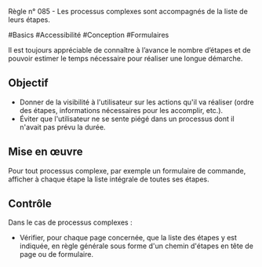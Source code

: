 
Règle n° 085  - Les processus complexes sont accompagnés de la liste de leurs étapes.

#Basics #Accessibilité #Conception #Formulaires

Il est toujours appréciable de connaître à l’avance le nombre d’étapes et de pouvoir estimer le temps nécessaire pour réaliser une longue démarche.

Objectif
--------

*   Donner de la visibilité à l'utilisateur sur les actions qu'il va réaliser (ordre des étapes, informations nécessaires pour les accomplir, etc.).
*   Éviter que l'utilisateur ne se sente piégé dans un processus dont il n'avait pas prévu la durée.

Mise en œuvre
-------------

Pour tout processus complexe, par exemple un formulaire de commande, afficher à chaque étape la liste intégrale de toutes ses étapes.

Contrôle
--------

Dans le cas de processus complexes :

*   Vérifier, pour chaque page concernée, que la liste des étapes y est indiquée, en règle générale sous forme d'un chemin d'étapes en tête de page ou de formulaire.
